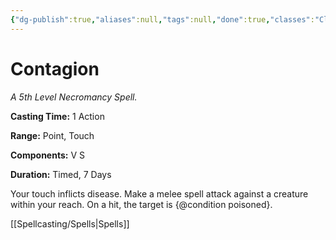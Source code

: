 ```yaml
---
{"dg-publish":true,"aliases":null,"tags":null,"done":true,"classes":"Cleric, Druid,","spellLevel":5,"school":"Necromancy","source":"PHB","permalink":"/spells/contagion/","dgHomeLink":false,"dgPassFrontmatter":true}
---
```


# Contagion
*A 5th Level Necromancy Spell.*

**Casting Time:** 1 Action

**Range:** Point, Touch

**Components:** V S 

**Duration:** Timed, 7 Days

Your touch inflicts disease. Make a melee spell attack against a creature within your reach. On a hit, the target is {@condition poisoned}.

[[Spellcasting/Spells|Spells]]
